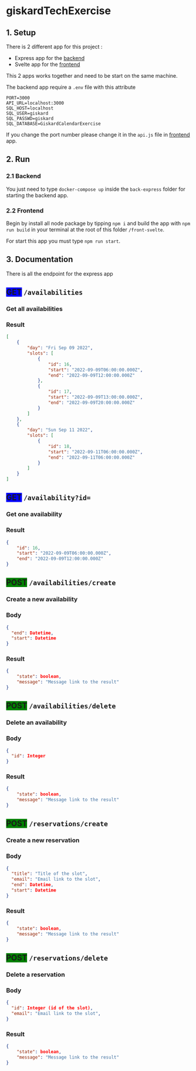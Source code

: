 # giskardTechExercise

## 1. Setup

[back-express]:
    https://github.com/victorbillaud/giskardTechExercise/tree/main/back-express
[front-svelte]:
	https://github.com/victorbillaud/giskardTechExercise/tree/main/front-svelte

There is 2 different app for this project : 
- Express app for the [backend][back-express] 
- Svelte app for the [frontend][front-svelte]

This 2 apps works together and need to be start on the same machine.

The backend app require a `.env` file with this attribute

```.end
PORT=3000
API_URL=localhost:3000
SQL_HOST=localhost
SQL_USER=giskard
SQL_PASSWD=giskard
SQL_DATABASE=GiskardCalendarExercise
```

If you change the port number please change it in the `api.js` file in [frontend][front-svelte] app.

## 2. Run
### 2.1 Backend
You just need to type `docker-compose up` inside the `back-express` folder for starting the backend app.

### 2.2 Frontend

Begin by install all node package by tipping `npm i` and  build the app with `npm run build` in your terminal at the root of this folder `/front-svelte`.

For start this app you must type `npm run start`.
## 3. Documentation

There is all the endpoint for the express app

## <span style="background:blue">GET</span> ```/availabilities``` <a id="availabilities"></a> 

### Get all availabilities

### Result

```json
[
	{
		"day": "Fri Sep 09 2022",
		"slots": [
			{
				"id": 16,
				"start": "2022-09-09T06:00:00.000Z",
				"end": "2022-09-09T12:00:00.000Z"
			},
			{
				"id": 17,
				"start": "2022-09-09T13:00:00.000Z",
				"end": "2022-09-09T20:00:00.000Z"
			}
		]
	},
	{
		"day": "Sun Sep 11 2022",
		"slots": [
			{
				"id": 18,
				"start": "2022-09-11T06:00:00.000Z",
				"end": "2022-09-11T06:00:00.000Z"
			}
		]
	}
]
```

## <span style="background:blue">GET</span> ```/availability?id=``` <a id="availability"></a> 

### Get one availability

### Result

```json
{
	"id": 16,
	"start": "2022-09-09T06:00:00.000Z",
	"end": "2022-09-09T12:00:00.000Z"
}
```

## <span style="background:green">POST</span> ```/availabilities/create```  <a id="/availabilities/create"></a> 

### Create a new availability

### Body 

```json
{
  "end": Datetime,
  "start": Datetime
}
```
### Result

```json
{
    "state": boolean, 
    "message": "Message link to the result"
}
```

## <span style="background:green">POST</span> ```/availabilities/delete```  <a id="/availabilities/delete"></a> 

### Delete an availability

### Body 

```json
{
  "id": Integer
}
```
### Result

```json
{
    "state": boolean, 
    "message": "Message link to the result"
}
```

## <span style="background:green">POST</span> ```/reservations/create```  <a id="/reservations/create"></a> 

### Create a new reservation

### Body 

```json
{
  "title": "Title of the slot",
  "email": "Email link to the slot",
  "end": Datetime,
  "start": Datetime
}
```
### Result

```json
{
    "state": boolean, 
    "message": "Message link to the result"
}
```


## <span style="background:green">POST</span> ```/reservations/delete```  <a id="/reservations/delete"></a> 

### Delete a reservation

### Body 

```json
{
  "id": Integer (id of the slot),
  "email": "Email link to the slot",
}
```
### Result

```json
{
    "state": boolean, 
    "message": "Message link to the result"
}
```


